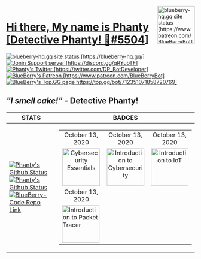 <p>
    <!-- My PFP -->
    <img/>
        <a href="https://www.patreon.com/BlueBerryBot">
        <img src="https://i.imgur.com/aXSZ40P.png" alt="blueberry-hq.gq site status [https://www.patreon.com/BlueBerryBot]" align="right" width="100" height="100" />
    <!-- My Name -->
    <h1>Hi there, My name is Phanty 
        <!-- My Discord Tag -->
        [<a href="https://blueberry-hq.gq/">Detective Phanty! 🍧#5504</a>]
    </h1>    
    <!-- My Site -->
    <a href="https://app.netlify.com/sites/blueberry-hq/deploys">
        <img src="https://api.netlify.com/api/v1/badges/f378c5f3-9bd7-43b8-b83d-ddc3ffb0d809/deploy-status" alt="blueberry-hq.gq site status [https://blueberry-hq.gq/]" />
    </a>
    <!-- My Server -->
    <a href="https://discord.gg/qRYubTF">
        <img src="https://discordapp.com/api/guilds/666312150775758853/widget.png" alt="Jonin Support server [https://discord.gg/qRYubTF]" />
    </a>
    <!-- My Twitter -->
    <a href="https://twitter.com/DP_BotDeveloper">
        <img src="https://img.shields.io/twitter/follow/DP_BotDeveloper?style=flat-square" alt="Phanty's Twitter [https://twitter.com/DP_BotDeveloper]" />
    </a>
    <!-- My Patreon -->
    <a href="https://www.patreon.com/BlueBerryBot">
        <img src="https://img.shields.io/badge/Donate-Patreon-%23F96854" alt="BlueBerry's Patreon [https://www.patreon.com/BlueBerryBot]" />
    </a>
    <!-- My Bot Page -->
    <a href="https://top.gg/bot/712351071858720769">
        <img src="https://top.gg/api/widget/owner/712351071858720769.svg" alt="BlueBerry's Top.GG page https://top.gg/bot/712351071858720769]" />
    </a>
    <!-- My Quote -->
    <h2><b><i> "I smell cake!" </i> - Detective Phanty! </b></h2>
</p>

<!-- My Stats / Badges -->

| STATS | BADGES |
|-------|--------|
| <a href="https://github.com/PhantomDBD/BlueBerry-Code"><img src="https://github-readme-stats.vercel.app/api?username=PhantomDBD&count_private=true&show_icons=true&title_color=FFFFFF&icon_color=E18499&text_color=9f9f9f&bg_color=0D1117" alt="Phanty's Github Status" /></a><a href="https://github.com/PhantomDBD/BlueBerry-Code"><img src="https://github-readme-stats.vercel.app/api/top-langs/?username=PhantomDBD&count_private=true&show_icons=true&title_color=FFFFFF&icon_color=E18499&text_color=9f9f9f&bg_color=0D1117" alt="Phanty's Github Status" /></a><a href="https://github.com/PhantomDBD/BlueBerry-Code"><img src="https://github-readme-stats.vercel.app/api/pin?username=PhantomDBD&repo=BlueBerry-Code&title_color=fff&icon_color=f9f9f9&text_color=9f9f9f&bg_color=0D1117" alt="BlueBerry-Code Repo Link" /></a> | <table><tr><td align='center'>October 13, 2020</td><td align='center'>October 13, 2020</td><td align='center'>October 13, 2020</td></tr><tr><td align='center'><img src="https://i.imgur.com/gBt4Di1.png" title="Cybersecurity Essentials" width="100px"/></td><td align='center'><img src="https://hacking-with-ht.ml/kuragq/badges/itc.png" title="Introduction to Cybersecurity" width="100px"/></td><td align='center'><img src="https://i.imgur.com/vD7f10U.png" title="Introduction to IoT" width="100px"/></tr><tr><td align='center'>October 13, 2020</td><tr><td><img src="https://i.imgur.com/8RUQG2V.png" title="Introduction to Packet Tracer" width="100px"/></td></tr></table>
